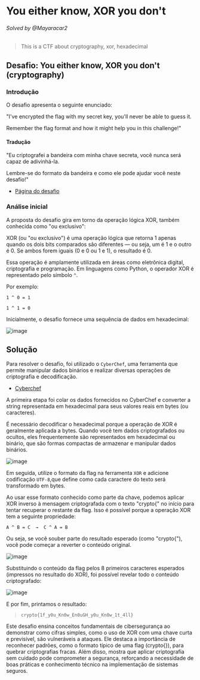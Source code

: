 # You either know, XOR you don't
###### Solved by @Mayaracar2
> This is a CTF about cryptography, xor, hexadecimal
## Desafio: You either know, XOR you don't (cryptography)
### Introdução
O desafio apresenta o seguinte enunciado:

"I've encrypted the flag with my secret key, you'll never be able to guess it.

Remember the flag format and how it might help you in this challenge!"

#### Tradução
"Eu criptografei a bandeira com minha chave secreta, você nunca será capaz de adivinhá-la.

Lembre-se do formato da bandeira e como ele pode ajudar você neste desafio!"

- [Página do desafio](https://cryptohack.org/courses/intro/xorkey1/)

### Análise inicial
A proposta do desafio gira em torno da operação lógica XOR, também conhecida como "ou exclusivo":

XOR (ou "ou exclusivo") é uma operação lógica que retorna 1 apenas quando os dois bits comparados são diferentes — ou seja, um é 1 e o outro é 0. Se ambos forem iguais (0 e 0 ou 1 e 1), o resultado é 0.

Essa operação é amplamente utilizada em áreas como eletrônica digital, criptografia e programação. Em linguagens como Python, o operador XOR é representado pelo símbolo `^`.

Por exemplo:

`1 ^ 0 = 1`

`1 ^ 1 = 0`

Inicialmente, o desafio fornece uma sequência de dados em hexadecimal:

![image](https://github.com/user-attachments/assets/ae9a57fd-2470-4edd-ac89-46f8682259c4)

## Solução
Para resolver o desafio, foi utilizado o `CyberChef`, uma ferramenta que permite manipular dados binários e realizar diversas operações de criptografia e decodificação.

- [Cyberchef](https://gchq.github.io/CyberChef/)

A primeira etapa foi colar os dados fornecidos no CyberChef e converter a string representada em hexadecimal para seus valores reais em bytes (ou caracteres).

É necessário decodificar o hexadecimal porque a operação de XOR é geralmente aplicada a bytes. Quando você tem dados criptografados ou ocultos, eles frequentemente são representados em hexadecimal ou binário, que são formas compactas de armazenar e manipular dados binários.

![image](https://github.com/user-attachments/assets/22da4002-cfab-4c3c-9731-a227acd972da)

Em seguida, utilize o formato da flag na ferramenta `XOR` e adicione codificação `UTF-8`,que define como cada caractere do texto será transformado em bytes.

Ao usar esse formato conhecido como parte da chave, podemos aplicar XOR inverso à mensagem criptografada com o texto "crypto{" no início para tentar recuperar o restante da flag. Isso é possível porque a operação XOR tem a seguinte propriedade:

`A ^ B = C  →  C ^ A = B`

Ou seja, se você souber parte do resultado esperado (como "crypto{"), você pode começar a reverter o conteúdo original. 

![image](https://github.com/user-attachments/assets/90ac37e3-746b-4397-970c-5cc16b4a7f61)

Substituindo o conteúdo da flag pelos 8 primeiros caracteres esperados (impressos no resultado do XOR), foi possível revelar todo o conteúdo criptografado:

![image](https://github.com/user-attachments/assets/f1247b25-231c-4cb0-a912-35fd4da9b6ae)

E por fim, printamos o resultado: 

>`crypto{1f_y0u_Kn0w_En0uGH_y0u_Kn0w_1t_4ll}`

Este desafio ensina conceitos fundamentais de cibersegurança ao demonstrar como cifras simples, como o uso de XOR com uma chave curta e previsível, são vulneráveis a ataques. Ele destaca a importância de reconhecer padrões, como o formato típico de uma flag (crypto{}), para quebrar criptografias fracas. Além disso, mostra que aplicar criptografia sem cuidado pode comprometer a segurança, reforçando a necessidade de boas práticas e conhecimento técnico na implementação de sistemas seguros.

